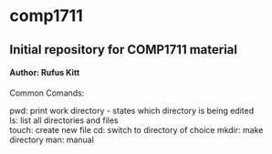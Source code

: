 # comp1711
## Initial repository for COMP1711 material

#### Author: Rufus Kitt

Common Comands:

pwd: print work directory - states which directory is being edited  
ls: list all directories and files  
touch: create new file
cd: switch to directory of choice
mkdir: make directory
man: manual

